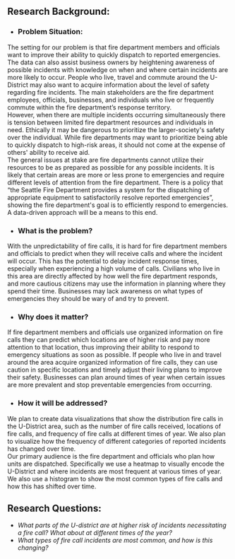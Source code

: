 ## Research Background:

* ### Problem Situation:
The setting for our problem is that fire department members and officials want to improve their ability to quickly dispatch to reported emergencies. The data can also assist business owners by heightening awareness of possible incidents with knowledge on when and where certain incidents are more likely to occur. People who live, travel and commute around the U-District may also want to acquire information about the level of safety regarding fire incidents. The main stakeholders are the fire department employees, officials, businesses, and individuals who live or frequently commute within the fire department’s response territory.  
However, when there are multiple incidents occurring simultaneously there is tension between limited fire department resources and individuals in need. Ethically it may be dangerous to prioritize the larger-society's safety over the individual. While fire departments may want to prioritize being able to quickly dispatch to high-risk areas, it should not come at the expense of others' ability to receive aid.  
The general issues at stake are fire departments cannot utilize their resources to be as prepared as possible for any possible incidents. It is likely that certain areas are more or less prone to emergencies and require different levels of attention from the fire department. There is a policy that “the Seattle Fire Department provides a system for the dispatching of appropriate equipment to satisfactorily resolve reported emergencies”, showing the fire department's goal is to efficiently respond to emergencies. A data-driven approach will be a means to this end.

* ### What is the problem?
With the unpredictability of fire calls, it is hard for fire department members and officials to predict when they will receive calls and where the incident will occur. This has the potential to delay incident response times, especially when experiencing a high volume of calls. Civilians who live in this area are directly affected by how well the fire department responds, and more cautious citizens may use the information in planning where they spend their time. Businesses may lack awareness on what types of emergencies they should be wary of and try to prevent.

* ### Why does it matter?
If fire department members and officials use organized information on fire calls they can predict which locations are of higher risk and pay more attention to that location, thus improving their ability to respond to emergency situations as soon as possible. If people who live in and travel around the area acquire organized information of fire calls, they can use caution in specific locations and timely adjust their living plans to improve their safety. Businesses can plan around times of year when certain issues are more prevalent and stop preventable emergencies from occurring.

* ### How it will be addressed?
We plan to create data visualizations that show the distribution fire calls in the U-District area, such as the number of fire calls received, locations of fire calls, and frequency of fire calls at different times of year. We also plan to visualize how the frequency of different categories of reported incidents has changed over time.  
Our primary audience is the fire department and officials who plan how units are dispatched. Specifically we use a heatmap to visually encode the U-District and where incidents are most frequent at various times of year. We also use a histogram to show the most common types of fire calls and how this has shifted over time.

## Research Questions:
* _What parts of the U-district are at higher risk of incidents necessitating a fire call? What about at different times of the year?_
* _What types of fire call incidents are most common, and how is this changing?_
